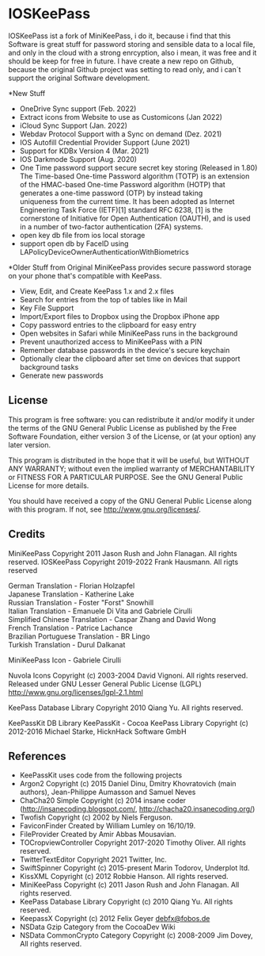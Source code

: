 IOSKeePass
===========

IOSKeePass ist a fork of MiniKeePass, i do it, because i find that this Software is great stuff for password storing
and sensible data to a local file, and only in the cloud with a strong enrcyption, also i mean, it was free and it should be keep for free in future.
I have create a new repo on Github, because the original Github project was setting to read only, and i can´t support the original Software development.

*New Stuff
- OneDrive Sync support (Feb. 2022)
- Extract icons from Website to use as Customicons (Jan 2022)
- iCloud Sync Support (Jan. 2022)
- Webdav Protocol Support with a Sync on demand (Dez. 2021)
- IOS Autofill Credential Provider Support (June 2021)
- Support for KDBx Version 4 (Mar. 2021)
- IOS Darkmode Support (Aug. 2020)
- One Time password support secure secret key storing (Released in 1.80)
  The Time-based One-time Password algorithm (TOTP) is an extension of the HMAC-based One-time Password algorithm (HOTP) that generates a one-time password (OTP) by instead taking         
  uniqueness from the current time. It has been adopted as Internet Engineering Task Force (IETF)[1] standard RFC 6238,
  [1] is the cornerstone of Initiative for Open Authentication (OAUTH), and is used in a number of two-factor authentication (2FA) systems. 
- open key db file from ios local storage
- support open db by FaceID using LAPolicyDeviceOwnerAuthenticationWithBiometrics

*Older Stuff from Original
MiniKeePass provides secure password storage on your phone that's compatible with KeePass.

- View, Edit, and Create KeePass 1.x and 2.x files
- Search for entries from the top of tables like in Mail
- Key File Support
- Import/Export files to Dropbox using the Dropbox iPhone app
- Copy password entries to the clipboard for easy entry
- Open websites in Safari while MiniKeePass runs in the background
- Prevent unauthorized access to MiniKeePass with a PIN
- Remember database passwords in the device's secure keychain
- Optionally clear the clipboard after set time on devices that support background tasks
- Generate new passwords

License
-------

This program is free software: you can redistribute it and/or modify
it under the terms of the GNU General Public License as published by
the Free Software Foundation, either version 3 of the License, or
(at your option) any later version.

This program is distributed in the hope that it will be useful,
but WITHOUT ANY WARRANTY; without even the implied warranty of
MERCHANTABILITY or FITNESS FOR A PARTICULAR PURPOSE.  See the
GNU General Public License for more details.

You should have received a copy of the GNU General Public License
along with this program.  If not, see <http://www.gnu.org/licenses/>.

Credits
-------
MiniKeePass
Copyright 2011 Jason Rush and John Flanagan. All rights reserved.
IOSKeePass
Copyright 2019-2022 Frank Hausmann. All rigts reserved

German Translation - Florian Holzapfel<br />
Japanese Translation - Katherine Lake<br />
Russian Translation - Foster "Forst" Snowhill<br />
Italian Translation - Emanuele Di Vita and Gabriele Cirulli<br />
Simplified Chinese Translation - Caspar Zhang and David Wong<br />
French Translation - Patrice Lachance<br />
Brazilian Portuguese Translation - BR Lingo<br />
Turkish Translation - Durul Dalkanat<br />

MiniKeePass Icon - Gabriele Cirulli

Nuvola Icons
Copyright (c) 2003-2004  David Vignoni. All rights reserved.
Released under GNU Lesser General Public License (LGPL)
http://www.gnu.org/licenses/lgpl-2.1.html

KeePass Database Library
Copyright 2010 Qiang Yu. All rights reserved.

KeePassKit DB Library
KeePassKit - Cocoa KeePass Library Copyright (c) 2012-2016 Michael Starke, HicknHack Software GmbH

References
-------
- KeePassKit uses code from the following projects
- Argon2 Copyright (c) 2015 Daniel Dinu, Dmitry Khovratovich (main authors), Jean-Philippe Aumasson and Samuel Neves
- ChaCha20 Simple Copyright (c) 2014 insane coder (http://insanecoding.blogspot.com/, http://chacha20.insanecoding.org/)
- Twofish Copyright (c) 2002 by Niels Ferguson.
- FaviconFinder Created by William Lumley on 16/10/19.
- FileProvider Created by Amir Abbas Mousavian.
- TOCropviewController Copyright 2017-2020 Timothy Oliver. All rights reserved.
- TwitterTextEditor Copyright 2021 Twitter, Inc.
- SwiftSpinner Copyright (c) 2015-present Marin Todorov, Underplot ltd.
- KissXML Copyright (c) 2012 Robbie Hanson. All rights reserved.
- MiniKeePass Copyright (c) 2011 Jason Rush and John Flanagan. All rights reserved.
- KeePass Database Library Copyright (c) 2010 Qiang Yu. All rights reserved.
- KeepassX Copyright (c) 2012 Felix Geyer debfx@fobos.de
- NSData Gzip Category from the CocoaDev Wiki
- NSData CommonCrypto Category Copyright (c) 2008-2009 Jim Dovey, All rights reserved.

